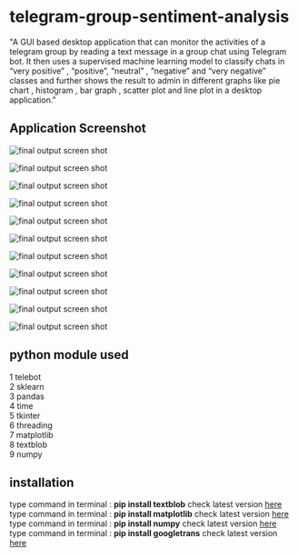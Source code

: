 # telegram-group-sentiment-analysis
 
"A GUI based desktop application that can monitor the activities of a telegram group by reading a text message in a group chat using Telegram bot. It then uses a supervised machine learning model to classify chats in “very positive” , “positive”, “neutral” , “negative” and “very negative” classes and further shows the result to admin in different graphs like pie chart , histogram , bar graph , scatter plot and line plot in a desktop application."

## Application Screenshot

![final output screen shot](https://github.com/AmanKathait15/telegram-group-sentiment-analysis/blob/main/readme_images/gui.png)

![final output screen shot](https://github.com/AmanKathait15/telegram-group-sentiment-analysis/blob/main/readme_images/Figure_7.png)

![final output screen shot](https://github.com/AmanKathait15/telegram-group-sentiment-analysis/blob/main/readme_images/Figure_8.png)

![final output screen shot](https://github.com/AmanKathait15/telegram-group-sentiment-analysis/blob/main/readme_images/Figure_3.png)

![final output screen shot](https://github.com/AmanKathait15/telegram-group-sentiment-analysis/blob/main/readme_images/Figure_1.png)

![final output screen shot](https://github.com/AmanKathait15/telegram-group-sentiment-analysis/blob/main/readme_images/Figure_2.png)

![final output screen shot](https://github.com/AmanKathait15/telegram-group-sentiment-analysis/blob/main/readme_images/Figure_6.png)

![final output screen shot](https://github.com/AmanKathait15/telegram-group-sentiment-analysis/blob/main/readme_images/live1.png)

![final output screen shot](https://github.com/AmanKathait15/telegram-group-sentiment-analysis/blob/main/readme_images/live2.png)

![final output screen shot](https://github.com/AmanKathait15/telegram-group-sentiment-analysis/blob/main/readme_images/csv1.png)

![final output screen shot](https://github.com/AmanKathait15/telegram-group-sentiment-analysis/blob/main/readme_images/csv2.png)
 
 
 ## python module used
 
 
 1 telebot\
 2 sklearn\
 3 pandas\
 4 time\
 5 tkinter\
 6 threading\
 7 matplotlib\
 8 textblob\
 9 numpy
 
 ## installation
 
type command in terminal : **pip install textblob**  check latest version [here](https://pypi.org/project/textblob/)<br>
type command in terminal : **pip install matplotlib**  check latest version [here](https://pypi.org/project/matplotlib/)<br>
type command in terminal : **pip install numpy**  check latest version [here](https://pypi.org/project/numpy/)<br>
type command in terminal : **pip install googletrans**  check latest version [here](https://pypi.org/project/googletrans/)<br>

